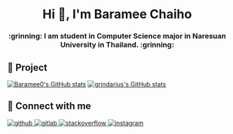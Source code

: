 <h1 align="center">Hi 👋, I'm Baramee Chaiho</h1>
<h3 align="center">:grinning: I am student in Computer Science major in Naresuan University in Thailand. :grinning:</h3>

## 🔭 Project  

[![Baramee0's GitHub stats](https://github-readme-stats.vercel.app/api/pin/?username=Baramee0&repo=Notification-On-Discord&theme=nightowl)](https://github.com/anuraghazra/github-readme-stats)
[![grindarius's GitHub stats](https://github-readme-stats.vercel.app/api/pin/?username=grindarius&repo=reeba&theme=nightowl)](https://github.com/anuraghazra/github-readme-stats)

## 🚀 Connect with me  

<a href="https://github.com/Baramee0" target="_blank">
<img src=https://img.shields.io/badge/github-%2324292e.svg?&style=for-the-badge&logo=github&logoColor=white alt=github style="margin-bottom: 5px;" />
</a>
<a href="https://gitlab.com/Barameechaiho15579" target="_blank">
<img src=https://img.shields.io/badge/gitlab-330F63.svg?&style=for-the-badge&logo=gitlab&logoColor=white alt=gitlab style="margin-bottom: 5px;" />
</a>
<a href="https://stackoverflow.com/users/14594597" target="_blank">
<img src=https://img.shields.io/badge/stackoverflow-%23F28032.svg?&style=for-the-badge&logo=stackoverflow&logoColor=white alt=stackoverflow style="margin-bottom: 5px;" />
</a>
<a href="https://instagram.com/phet_chaiho" target="_blank">
<img src=https://img.shields.io/badge/instagram-%23000000.svg?&style=for-the-badge&logo=instagram&logoColor=white alt=instagram style="margin-bottom: 5px;" />
</a>  

  

<br/>  
</div>

<br/>  

